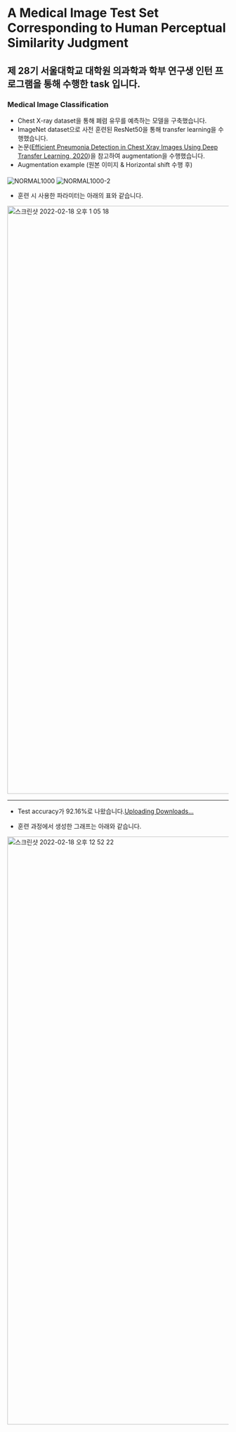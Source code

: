 # A Medical Image Test Set Corresponding to Human Perceptual Similarity Judgment

## 제 28기 서울대학교 대학원 의과학과 학부 연구생 인턴 프로그램을 통해 수행한 task 입니다.

### Medical Image Classification
- Chest X-ray dataset을 통해 폐렴 유무를 예측하는 모델을 구축했습니다.
- ImageNet dataset으로 사전 훈련된 ResNet50을 통해 transfer learning을 수행했습니다.
- 논문([Efficient Pneumonia Detection in Chest Xray Images Using Deep Transfer Learning, 2020](https://github.com/better62/Medical-image-testset/blob/Classification-ResNet50/augmentation/Efficient%20Pneumonia%20Detection%20in%20Chest%20Xray%20Images%20Using%20Deep%20Transfer%20Learning.pdf))을 참고하여 augmentation을 수행했습니다.
- Augmentation example (원본 이미지 & Horizontal shift 수행 후)
####
![NORMAL1000](https://user-images.githubusercontent.com/63288666/154616422-517426fc-abf7-4cc2-806a-cb65ecd01a9b.png) ![NORMAL1000-2](https://user-images.githubusercontent.com/63288666/154616581-de51c45b-50e6-475e-98c5-15593eb8aef5.png)

- 훈련 시 사용한 파라미터는 아래의 표와 같습니다.
<img width="1335" alt="스크린샷 2022-02-18 오후 1 05 18" src="https://user-images.githubusercontent.com/63288666/154615497-f7b06d72-3e04-419c-b264-d5c807da868a.png">

***
- Test accuracy가 92.16%로 나왔습니다.[Uploading Downloads…]()

- 훈련 과정에서 생성한 그래프는 아래와 같습니다.
<img width="1335" alt="스크린샷 2022-02-18 오후 12 52 22" src="https://user-images.githubusercontent.com/63288666/154615599-c010867e-7c5d-4be6-973b-c195963b0827.png">
